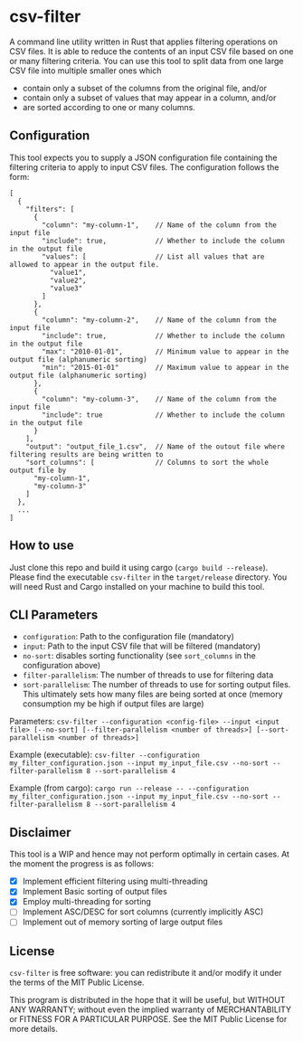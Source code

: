 # csv-filter

A command line utility written in Rust that applies filtering operations on CSV files. 
It is able to reduce the contents of an input CSV file based on one or many filtering criteria. You can use this tool to split data from one large CSV file into multiple smaller ones which 
* contain only a subset of the columns from the original file, and/or
* contain only a subset of values that may appear in a column, and/or
* are sorted according to one or many columns.
     

## Configuration

This tool expects you to supply a JSON configuration file containing the filtering criteria to apply to  input CSV files. 
The configuration follows the form:

```
[
  {
    "filters": [
      {
        "column": "my-column-1",    // Name of the column from the input file
        "include": true,            // Whether to include the column in the output file
        "values": [                 // List all values that are allowed to appear in the output file.
          "value1",
          "value2",
          "value3"
        ]
      },
      {
        "column": "my-column-2",    // Name of the column from the input file   
        "include": true,            // Whether to include the column in the output file
        "max": "2010-01-01",        // Minimum value to appear in the output file (alphanumeric sorting)      
        "min": "2015-01-01"         // Maximum value to appear in the output file (alphanumeric sorting)      
      },
      {
        "column": "my-column-3",    // Name of the column from the input file   
        "include": true             // Whether to include the column in the output file
      }       
    ],
    "output": "output_file_1.csv",  // Name of the outout file where filtering results are being written to
    "sort_columns": [               // Columns to sort the whole output file by  
      "my-column-1",
      "my-column-3"
    ]
  },
  ...
]
```
## How to use
Just clone this repo and build it using cargo (`cargo build --release`). Please find the executable `csv-filter` in the `target/release` directory. You will need Rust and Cargo installed on your machine to build this tool.

## CLI Parameters

* `configuration`: Path to the configuration file (mandatory)
* `input`: Path to the input CSV file that will be filtered (mandatory)
* `no-sort`: disables sorting functionality (see `sort_columns` in the configuration above)
* `filter-parallelism`: The number of threads to use for filtering data
* `sort-parallelism`: The number of threads to use for sorting output files. This ultimately sets how many files are being sorted at once (memory consumption my be high if output files are large)

Parameters:
`csv-filter --configuration <config-file> --input <input file> [--no-sort] [--filter-parallelism <number of threads>] [--sort-parallelism <number of threads>]`

Example (executable):
`csv-filter --configuration my_filter_configuration.json --input my_input_file.csv --no-sort --filter-parallelism 8 --sort-parallelism 4`

Example (from cargo):
`cargo run --release -- --configuration my_filter_configuration.json --input my_input_file.csv --no-sort --filter-parallelism 8 --sort-parallelism 4`

## Disclaimer
This tool is a WIP and hence may not perform optimally in certain cases. At the moment the progress is as follows:
 
- [x] Implement efficient filtering using multi-threading
- [x] Implement Basic sorting of output files
- [x] Employ multi-threading for sorting
- [ ] Implement ASC/DESC for sort columns (currently implicitly ASC)
- [ ] Implement out of memory sorting of large output files

## License
`csv-filter` is free software: you can redistribute it and/or modify it under the terms of the MIT Public License.

This program is distributed in the hope that it will be useful, but WITHOUT ANY WARRANTY; without even the implied warranty of MERCHANTABILITY or FITNESS FOR A PARTICULAR PURPOSE. See the MIT Public License for more details.